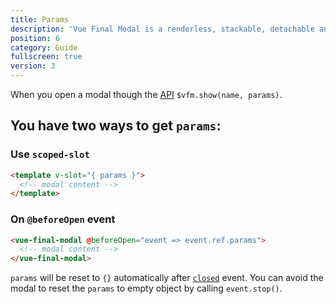 ```yaml
---
title: Params
description: 'Vue Final Modal is a renderless, stackable, detachable and lightweight modal component.'
position: 6
category: Guide
fullscreen: true
version: 3
---
```


When you open a modal though the [API](/reference/api) `$vfm.show(name, params)`.

## You have two ways to get `params`:

### Use `scoped-slot`

```html
<template v-slot="{ params }">
  <!-- modal content -->
</template>
```

### On `@beforeOpen` event

```html
<vue-final-modal @beforeOpen="event => event.ref.params">
  <!-- modal content -->
</vue-final-modal>
```

<alert>`params` will be reset to `{}` automatically after [`closed`](/reference/events#closed) event. You can avoid the modal to reset the `params` to empty object by calling `event.stop()`.</alert>
